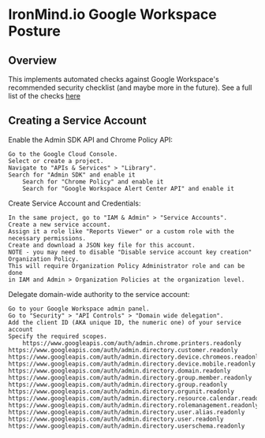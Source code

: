# IronMind.io Google Workspace Posture


## Overview
This implements automated checks against Google Workspace's recommended security checklist
(and maybe more in the future).  See a full list of the checks 
[here](https://support.google.com/a/answer/7587183?sjid=15506710759404807892-NA#zippy=%2Cadministrator-accounts%2Capps-google-workspace-only%2Caccounts)



## Creating a Service Account
Enable the Admin SDK API and Chrome Policy API:

    Go to the Google Cloud Console.
    Select or create a project.
    Navigate to "APIs & Services" > "Library".
    Search for "Admin SDK" and enable it
		Search for "Chrome Policy" and enable it
		Search for "Google Workspace Alert Center API" and enable it

Create Service Account and Credentials:

    In the same project, go to "IAM & Admin" > "Service Accounts".
    Create a new service account.
    Assign it a role like "Reports Viewer" or a custom role with the necessary permissions.
    Create and download a JSON key file for this account.
    NOTE - you may need to disable "Disable service account key creation" Organization Policy.
    This will require Organization Policy Administrator role and can be done 
    in IAM and Admin > Organization Policies at the organization level.

Delegate domain-wide authority to the service account:

    Go to your Google Workspace admin panel.
    Go to "Security" > "API Controls" > "Domain wide delegation".
    Add the client ID (AKA unique ID, the numeric one) of your service account 
    Specify the required scopes. 
    	https://www.googleapis.com/auth/admin.chrome.printers.readonly
	https://www.googleapis.com/auth/admin.directory.customer.readonly
	https://www.googleapis.com/auth/admin.directory.device.chromeos.readonly
	https://www.googleapis.com/auth/admin.directory.device.mobile.readonly
	https://www.googleapis.com/auth/admin.directory.domain.readonly
	https://www.googleapis.com/auth/admin.directory.group.member.readonly
	https://www.googleapis.com/auth/admin.directory.group.readonly
	https://www.googleapis.com/auth/admin.directory.orgunit.readonly
	https://www.googleapis.com/auth/admin.directory.resource.calendar.readonly
	https://www.googleapis.com/auth/admin.directory.rolemanagement.readonly
	https://www.googleapis.com/auth/admin.directory.user.alias.readonly
	https://www.googleapis.com/auth/admin.directory.user.readonly
	https://www.googleapis.com/auth/admin.directory.userschema.readonly





